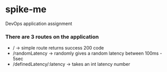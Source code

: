 # spike-me
DevOps application assignment



### There are 3 routes on the application
*  / -> simple route returns success 200 code
*  /randomLatency -> randomly gives a random latency between 100ms - 5sec
*  /definedLatency/:latency -> takes an int latency number


